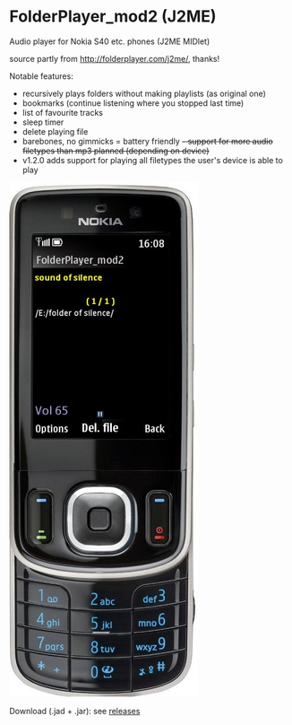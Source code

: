 # FolderPlayer_mod2 (J2ME)
Audio player for Nokia S40 etc. phones (J2ME MIDlet)

source partly from http://folderplayer.com/j2me/, thanks!

Notable features: 
- recursively plays folders without making playlists (as original one) 
- bookmarks (continue listening where you stopped last time)
- list of favourite tracks
- sleep timer
- delete playing file
- barebones, no gimmicks = battery friendly
~~- support for more audio filetypes than mp3 planned (depending on device)~~
- v1.2.0 adds support for playing all filetypes the user's device is able to play

<img src="https://github.com/nofishonfriday/FolderPlayer_mod/blob/master/FP_mod2.jpg" alt="hi" class="inline"/>

Download (.jad + .jar):
see [releases](https://github.com/nofishonfriday/FolderPlayer_mod-J2ME-/releases)
